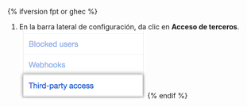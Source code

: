 {% ifversion fpt or ghec %}
  1. En la barra lateral de configuración, da clic en **Acceso de terceros**. ![pestaña de acceso de {% data variables.product.prodname_oauth_app %} en la barra lateral izquierda](/assets/images/help/settings/settings-sidebar-third-party-access.png)
{% endif %}
